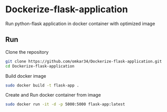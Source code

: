 # Dockerize-flask-application

Run python-flask application in docker container with optimized image

## Run

Clone the repository

```bash
git clone https://github.com/omkar34/Dockerize-flask-application.git
cd Dockerize-flask-application
```

Build docker image
```bash
sudo docker build -t flask-app .
```

Create and Run docker container from image
```bash
sudo docker run -it -d -p 5000:5000 flask-app:latest
```
